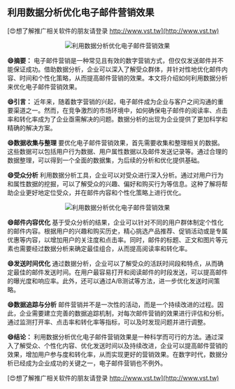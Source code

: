 ## **利用数据分析优化电子邮件营销效果**

[😍想了解推广相关软件的朋友请登录 http://www.vst.tw](http://www.vst.tw)

 <center><img src="https://vst.tw/MP4/tuiguang/png/3.png" alt="利用数据分析优化电子邮件营销效果"></center>

**😄摘要：**
电子邮件营销是一种常见且有效的数字营销方式，但仅仅发送邮件并不能保证成功。借助数据分析，企业可以深入了解受众群体，并针对性地优化邮件内容、时间和个性化策略，从而提高邮件营销的效果。本文将介绍如何利用数据分析来优化电子邮件营销效果。

**😄引言：**
近年来，随着数字营销的兴起，电子邮件成为企业与客户之间沟通的重要渠道之一。然而，在竞争激烈的市场环境中，如何确保电子邮件的阅读率、点击率和转化率成为了企业亟需解决的问题。数据分析的出现为企业提供了更加科学和精确的解决方案。

**😄数据收集与整理**
要优化电子邮件营销效果，首先需要收集和整理相关的数据。这些数据可以包括用户行为数据、用户属性数据以及邮件发送记录等。通过合理的数据整理，可以得到一个全面的数据集，为后续的分析和优化提供基础。

**😄受众分析**
利用数据分析工具，企业可以对受众进行深入分析。通过对用户行为和属性数据的挖掘，可以了解受众的兴趣、偏好和购买行为等信息。这种了解将帮助企业更好地定位受众，并在邮件内容和个性化策略上进行优化。

 <center><img src="https://vst.tw/MP4/tuiguang/png/1.png" alt="利用数据分析优化电子邮件营销效果"></center>

**😄邮件内容优化**
基于受众分析的结果，企业可以针对不同的用户群体制定个性化的邮件内容。根据用户的兴趣和购买历史，精心挑选产品推荐、促销活动或是专属优惠等内容，以增加用户的关注度和点击率。同时，邮件的标题、正文和图片等元素也需要经过数据分析来确定最佳组合，从而提高阅读率和转化率。

**😄发送时间优化**
通过数据分析，企业可以了解受众的活跃时间段和特点，从而确定最佳的邮件发送时间。在用户最容易打开和阅读邮件的时段发送，可以提高邮件的曝光度和响应率。此外，还可以通过A/B测试等方法，进一步优化发送时间策略。

**😄数据追踪与分析**
邮件营销并不是一次性的活动，而是一个持续改进的过程。因此，企业需要建立完善的数据追踪机制，对每次邮件营销的效果进行评估和分析。通过监测打开率、点击率和转化率等指标，可以及时发现问题并进行调整。

**😄结论：**
利用数据分析优化电子邮件营销效果是一种科学而可行的方法。通过深入了解受众、个性化内容、优化发送时间以及持续改进，企业可以提高邮件营销的效果，增加用户参与度和转化率，从而实现更好的营销效果。在数字时代，数据分析已经成为企业成功的关键之一，电子邮件营销也不例外。

[😍想了解推广相关软件的朋友请登录 http://www.vst.tw](http://www.vst.tw)




